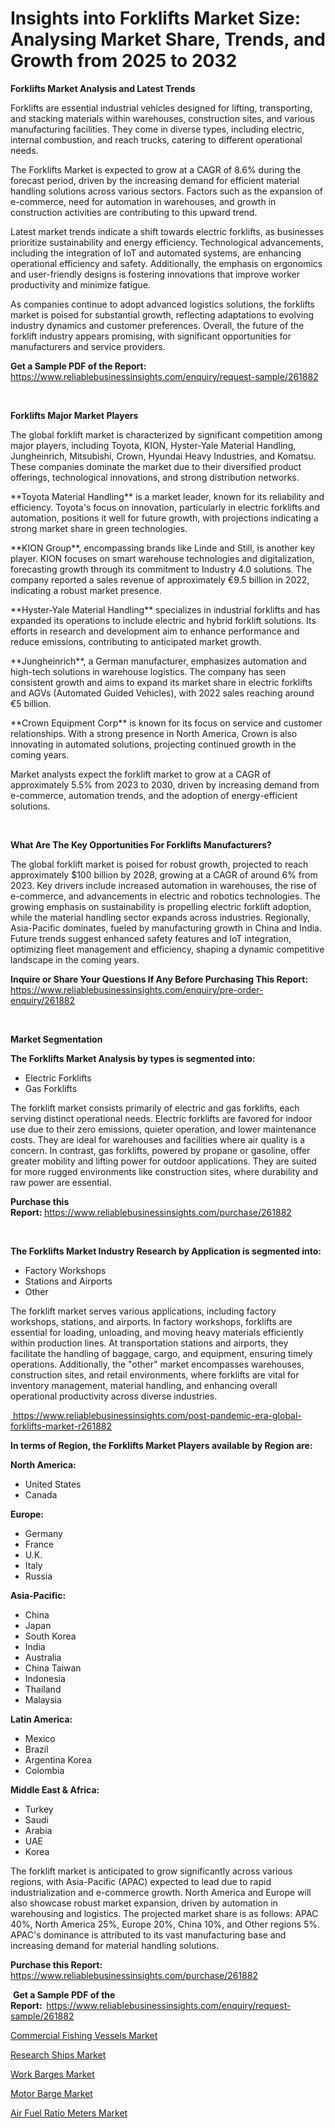 <p><h1>Insights into Forklifts Market Size: Analysing Market Share, Trends, and Growth from 2025 to 2032</h1></p><p><strong>Forklifts Market Analysis and Latest Trends</strong></p>
<p><p>Forklifts are essential industrial vehicles designed for lifting, transporting, and stacking materials within warehouses, construction sites, and various manufacturing facilities. They come in diverse types, including electric, internal combustion, and reach trucks, catering to different operational needs. </p><p>The Forklifts Market is expected to grow at a CAGR of 8.6% during the forecast period, driven by the increasing demand for efficient material handling solutions across various sectors. Factors such as the expansion of e-commerce, need for automation in warehouses, and growth in construction activities are contributing to this upward trend. </p><p>Latest market trends indicate a shift towards electric forklifts, as businesses prioritize sustainability and energy efficiency. Technological advancements, including the integration of IoT and automated systems, are enhancing operational efficiency and safety. Additionally, the emphasis on ergonomics and user-friendly designs is fostering innovations that improve worker productivity and minimize fatigue. </p><p>As companies continue to adopt advanced logistics solutions, the forklifts market is poised for substantial growth, reflecting adaptations to evolving industry dynamics and customer preferences. Overall, the future of the forklift industry appears promising, with significant opportunities for manufacturers and service providers.</p></p>
<p><strong>Get a Sample PDF of the Report:&nbsp;</strong> <a href="https://www.reliablebusinessinsights.com/enquiry/request-sample/261882?utm_campaign=950&utm_medium=2&utm_source=Github&utm_content=ia&utm_term=30032025&utm_id=forklifts">https://www.reliablebusinessinsights.com/enquiry/request-sample/261882</a></p>
<p>&nbsp;</p>
<p><strong>Forklifts Major Market Players</strong></p>
<p><p>The global forklift market is characterized by significant competition among major players, including Toyota, KION, Hyster-Yale Material Handling, Jungheinrich, Mitsubishi, Crown, Hyundai Heavy Industries, and Komatsu. These companies dominate the market due to their diversified product offerings, technological innovations, and strong distribution networks.</p><p>**Toyota Material Handling** is a market leader, known for its reliability and efficiency. Toyota's focus on innovation, particularly in electric forklifts and automation, positions it well for future growth, with projections indicating a strong market share in green technologies.</p><p>**KION Group**, encompassing brands like Linde and Still, is another key player. KION focuses on smart warehouse technologies and digitalization, forecasting growth through its commitment to Industry 4.0 solutions. The company reported a sales revenue of approximately €9.5 billion in 2022, indicating a robust market presence.</p><p>**Hyster-Yale Material Handling** specializes in industrial forklifts and has expanded its operations to include electric and hybrid forklift solutions. Its efforts in research and development aim to enhance performance and reduce emissions, contributing to anticipated market growth.</p><p>**Jungheinrich**, a German manufacturer, emphasizes automation and high-tech solutions in warehouse logistics. The company has seen consistent growth and aims to expand its market share in electric forklifts and AGVs (Automated Guided Vehicles), with 2022 sales reaching around €5 billion.</p><p>**Crown Equipment Corp** is known for its focus on service and customer relationships. With a strong presence in North America, Crown is also innovating in automated solutions, projecting continued growth in the coming years.</p><p>Market analysts expect the forklift market to grow at a CAGR of approximately 5.5% from 2023 to 2030, driven by increasing demand from e-commerce, automation trends, and the adoption of energy-efficient solutions.</p></p>
<p>&nbsp;</p>
<p><strong>What Are The Key Opportunities For Forklifts Manufacturers?</strong></p>
<p><p>The global forklift market is poised for robust growth, projected to reach approximately $100 billion by 2028, growing at a CAGR of around 6% from 2023. Key drivers include increased automation in warehouses, the rise of e-commerce, and advancements in electric and robotics technologies. The growing emphasis on sustainability is propelling electric forklift adoption, while the material handling sector expands across industries. Regionally, Asia-Pacific dominates, fueled by manufacturing growth in China and India. Future trends suggest enhanced safety features and IoT integration, optimizing fleet management and efficiency, shaping a dynamic competitive landscape in the coming years.</p></p>
<p><strong>Inquire or Share Your Questions If Any Before Purchasing This Report:</strong> <a href="https://www.reliablebusinessinsights.com/enquiry/pre-order-enquiry/261882?utm_campaign=950&utm_medium=2&utm_source=Github&utm_content=ia&utm_term=30032025&utm_id=forklifts">https://www.reliablebusinessinsights.com/enquiry/pre-order-enquiry/261882</a></p>
<p>&nbsp;</p>
<p><strong>Market Segmentation</strong></p>
<p><strong>The Forklifts Market Analysis by types is segmented into:</strong></p>
<p><ul><li>Electric Forklifts</li><li>Gas Forklifts</li></ul></p>
<p><p>The forklift market consists primarily of electric and gas forklifts, each serving distinct operational needs. Electric forklifts are favored for indoor use due to their zero emissions, quieter operation, and lower maintenance costs. They are ideal for warehouses and facilities where air quality is a concern. In contrast, gas forklifts, powered by propane or gasoline, offer greater mobility and lifting power for outdoor applications. They are suited for more rugged environments like construction sites, where durability and raw power are essential.</p></p>
<p><strong>Purchase this Report:&nbsp;</strong><a href="https://www.reliablebusinessinsights.com/purchase/261882?utm_campaign=950&utm_medium=2&utm_source=Github&utm_content=ia&utm_term=30032025&utm_id=forklifts">https://www.reliablebusinessinsights.com/purchase/261882</a></p>
<p>&nbsp;</p>
<p><strong>The Forklifts Market Industry Research by Application is segmented into:</strong></p>
<p><ul><li>Factory Workshops</li><li>Stations and Airports</li><li>Other</li></ul></p>
<p><p>The forklift market serves various applications, including factory workshops, stations, and airports. In factory workshops, forklifts are essential for loading, unloading, and moving heavy materials efficiently within production lines. At transportation stations and airports, they facilitate the handling of baggage, cargo, and equipment, ensuring timely operations. Additionally, the "other" market encompasses warehouses, construction sites, and retail environments, where forklifts are vital for inventory management, material handling, and enhancing overall operational productivity across diverse industries.</p></p>
<p><a href="https://www.reliablebusinessinsights.com/post-pandemic-era-global-forklifts-market-r261882?utm_campaign=950&utm_medium=2&utm_source=Github&utm_content=ia&utm_term=30032025&utm_id=forklifts">&nbsp;https://www.reliablebusinessinsights.com/post-pandemic-era-global-forklifts-market-r261882</a></p>
<p><strong>In terms of Region, the Forklifts Market Players available by Region are:</strong></p>
<p>
    <p> <strong> North America: </strong>
        <ul>
            <li>United States</li>
            <li>Canada</li>
        </ul>
        </p> 
    <p> <strong> Europe: </strong>
        <ul>
            <li>Germany</li>
            <li>France</li>
            <li>U.K.</li>
            <li>Italy</li>
            <li>Russia</li>
        </ul>
        </p> 
    <p> <strong> Asia-Pacific: </strong>
        <ul>
            <li>China</li>
            <li>Japan</li>
            <li>South Korea</li>
            <li>India</li>
            <li>Australia</li>
            <li>China Taiwan</li>
            <li>Indonesia</li>
            <li>Thailand</li>
            <li>Malaysia</li>
        </ul>
        </p> 
    <p> <strong> Latin America: </strong>
        <ul>
            <li>Mexico</li>
            <li>Brazil</li>
            <li>Argentina Korea</li>
            <li>Colombia</li>
        </ul>
        </p> 
    <p> <strong> Middle East & Africa: </strong>
        <ul>
            <li>Turkey</li>
            <li>Saudi</li>
            <li>Arabia</li>
            <li>UAE</li>
            <li>Korea</li>
        </ul>
    </p>
    </p>
<p><p>The forklift market is anticipated to grow significantly across various regions, with Asia-Pacific (APAC) expected to lead due to rapid industrialization and e-commerce growth. North America and Europe will also showcase robust market expansion, driven by automation in warehousing and logistics. The projected market share is as follows: APAC 40%, North America 25%, Europe 20%, China 10%, and Other regions 5%. APAC's dominance is attributed to its vast manufacturing base and increasing demand for material handling solutions.</p></p>
<p><strong>Purchase this Report: </strong><a href="https://www.reliablebusinessinsights.com/purchase/261882?utm_campaign=950&utm_medium=2&utm_source=Github&utm_content=ia&utm_term=30032025&utm_id=forklifts">https://www.reliablebusinessinsights.com/purchase/261882</a></p>
<p>&nbsp;<strong>Get a Sample PDF of the Report:&nbsp;&nbsp;</strong><a href="https://www.reliablebusinessinsights.com/enquiry/request-sample/261882?utm_campaign=950&utm_medium=2&utm_source=Github&utm_content=ia&utm_term=30032025&utm_id=forklifts">https://www.reliablebusinessinsights.com/enquiry/request-sample/261882</a></p>
<p><strong></strong></p>
<p><p><a href="https://github.com/danzopachllq/Market-Research-Report-List-1/blob/main/commercial-fishing-vessels-market.md?utm_campaign=950&utm_medium=2&utm_source=Github&utm_content=ia&utm_term=30032025&utm_id=forklifts">Commercial Fishing Vessels Market</a></p><p><a href="https://github.com/hadshpinay/Market-Research-Report-List-1/blob/main/research-ships-market.md?utm_campaign=950&utm_medium=2&utm_source=Github&utm_content=ia&utm_term=30032025&utm_id=forklifts">Research Ships Market</a></p><p><a href="https://github.com/palenjeppecd/Market-Research-Report-List-1/blob/main/work-barges-market.md?utm_campaign=950&utm_medium=2&utm_source=Github&utm_content=ia&utm_term=30032025&utm_id=forklifts">Work Barges Market</a></p><p><a href="https://github.com/fendtdjunawo/Market-Research-Report-List-1/blob/main/motor-barge-market.md?utm_campaign=950&utm_medium=2&utm_source=Github&utm_content=ia&utm_term=30032025&utm_id=forklifts">Motor Barge Market</a></p><p><a href="https://github.com/catlowdarcys/Market-Research-Report-List-1/blob/main/air-fuel-ratio-meters-market.md?utm_campaign=950&utm_medium=2&utm_source=Github&utm_content=ia&utm_term=30032025&utm_id=forklifts">Air Fuel Ratio Meters Market</a></p></p>